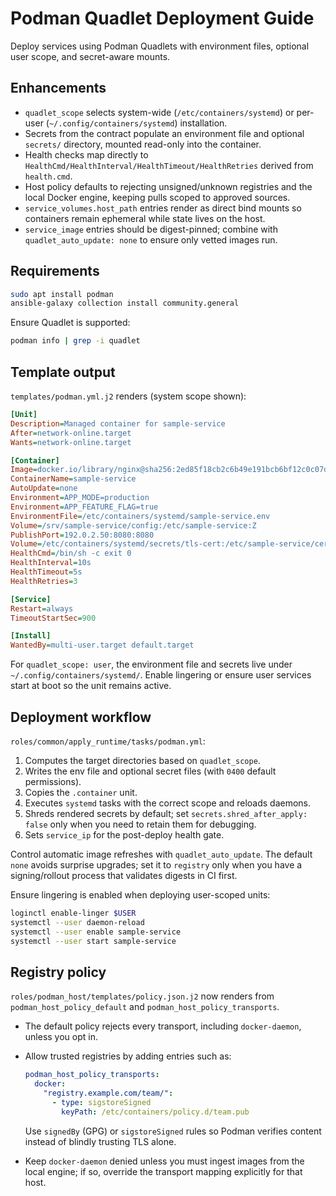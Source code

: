 # Podman Quadlet Deployment Guide

Deploy services using Podman Quadlets with environment files, optional user scope, and secret-aware mounts.

## Enhancements

- `quadlet_scope` selects system-wide (`/etc/containers/systemd`) or per-user (`~/.config/containers/systemd`) installation.
- Secrets from the contract populate an environment file and optional `secrets/` directory, mounted read-only into the container.
- Health checks map directly to `HealthCmd/HealthInterval/HealthTimeout/HealthRetries` derived from `health.cmd`.
- Host policy defaults to rejecting unsigned/unknown registries and the local Docker engine, keeping pulls scoped to approved sources.
- `service_volumes.host_path` entries render as direct bind mounts so containers remain ephemeral while state lives on the host.
- `service_image` entries should be digest-pinned; combine with `quadlet_auto_update: none` to ensure only vetted images run.

## Requirements

```bash
sudo apt install podman
ansible-galaxy collection install community.general
```

Ensure Quadlet is supported:

```bash
podman info | grep -i quadlet
```

## Template output

`templates/podman.yml.j2` renders (system scope shown):

```ini
[Unit]
Description=Managed container for sample-service
After=network-online.target
Wants=network-online.target

[Container]
Image=docker.io/library/nginx@sha256:2ed85f18cb2c6b49e191bcb6bf12c0c07d63f3937a05d9f5234170d4f8df5c94
ContainerName=sample-service
AutoUpdate=none
Environment=APP_MODE=production
Environment=APP_FEATURE_FLAG=true
EnvironmentFile=/etc/containers/systemd/sample-service.env
Volume=/srv/sample-service/config:/etc/sample-service:Z
PublishPort=192.0.2.50:8080:8080
Volume=/etc/containers/systemd/secrets/tls-cert:/etc/sample-service/certs/tls.crt:ro,Z
HealthCmd=/bin/sh -c exit 0
HealthInterval=10s
HealthTimeout=5s
HealthRetries=3

[Service]
Restart=always
TimeoutStartSec=900

[Install]
WantedBy=multi-user.target default.target
```

For `quadlet_scope: user`, the environment file and secrets live under `~/.config/containers/systemd/`. Enable lingering or ensure user services start at boot so the unit remains active.

## Deployment workflow

`roles/common/apply_runtime/tasks/podman.yml`:

1. Computes the target directories based on `quadlet_scope`.
2. Writes the env file and optional secret files (with `0400` default permissions).
3. Copies the `.container` unit.
4. Executes `systemd` tasks with the correct scope and reloads daemons.
5. Shreds rendered secrets by default; set `secrets.shred_after_apply: false` only when you need to retain them for debugging.
6. Sets `service_ip` for the post-deploy health gate.

Control automatic image refreshes with `quadlet_auto_update`. The default `none` avoids surprise upgrades; set it to `registry` only when you have a signing/rollout process that validates digests in CI first.

Ensure lingering is enabled when deploying user-scoped units:

```bash
loginctl enable-linger $USER
systemctl --user daemon-reload
systemctl --user enable sample-service
systemctl --user start sample-service
```

## Registry policy

`roles/podman_host/templates/policy.json.j2` now renders from `podman_host_policy_default` and `podman_host_policy_transports`.

- The default policy rejects every transport, including `docker-daemon`, unless you opt in.
- Allow trusted registries by adding entries such as:

  ```yaml
  podman_host_policy_transports:
    docker:
      "registry.example.com/team/":
        - type: sigstoreSigned
          keyPath: /etc/containers/policy.d/team.pub
  ```

  Use `signedBy` (GPG) or `sigstoreSigned` rules so Podman verifies content instead of blindly trusting TLS alone.
- Keep `docker-daemon` denied unless you must ingest images from the local engine; if so, override the transport mapping explicitly for that host.
